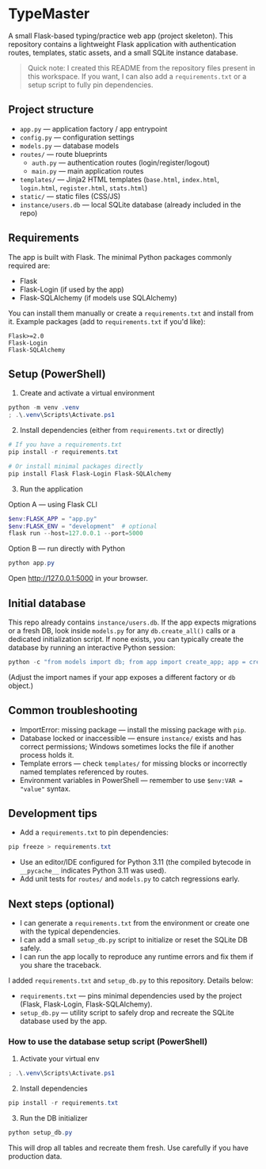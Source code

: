# TypeMaster

A small Flask-based typing/practice web app (project skeleton). This repository contains a lightweight Flask application with authentication routes, templates, static assets, and a small SQLite instance database.

> Quick note: I created this README from the repository files present in this workspace. If you want, I can also add a `requirements.txt` or a setup script to fully pin dependencies.

## Project structure

- `app.py` — application factory / app entrypoint
- `config.py` — configuration settings
- `models.py` — database models
- `routes/` — route blueprints
  - `auth.py` — authentication routes (login/register/logout)
  - `main.py` — main application routes
- `templates/` — Jinja2 HTML templates (`base.html`, `index.html`, `login.html`, `register.html`, `stats.html`)
- `static/` — static files (CSS/JS)
- `instance/users.db` — local SQLite database (already included in the repo)

## Requirements

The app is built with Flask. The minimal Python packages commonly required are:

- Flask
- Flask-Login (if used by the app)
- Flask-SQLAlchemy (if models use SQLAlchemy)

You can install them manually or create a `requirements.txt` and install from it. Example packages (add to `requirements.txt` if you'd like):

```
Flask>=2.0
Flask-Login
Flask-SQLAlchemy
```

## Setup (PowerShell)

1. Create and activate a virtual environment

```powershell
python -m venv .venv
; .\.venv\Scripts\Activate.ps1
```

2. Install dependencies (either from `requirements.txt` or directly)

```powershell
# If you have a requirements.txt
pip install -r requirements.txt

# Or install minimal packages directly
pip install Flask Flask-Login Flask-SQLAlchemy
```

3. Run the application

Option A — using Flask CLI

```powershell
$env:FLASK_APP = "app.py"
$env:FLASK_ENV = "development"  # optional
flask run --host=127.0.0.1 --port=5000
```

Option B — run directly with Python

```powershell
python app.py
```

Open http://127.0.0.1:5000 in your browser.

## Initial database

This repo already contains `instance/users.db`. If the app expects migrations or a fresh DB, look inside `models.py` for any `db.create_all()` calls or a dedicated initialization script. If none exists, you can typically create the database by running an interactive Python session:

```powershell
python -c "from models import db; from app import create_app; app = create_app(); app.app_context().push(); db.create_all()"
```

(Adjust the import names if your app exposes a different factory or `db` object.)

## Common troubleshooting

- ImportError: missing package — install the missing package with `pip`.
- Database locked or inaccessible — ensure `instance/` exists and has correct permissions; Windows sometimes locks the file if another process holds it.
- Template errors — check `templates/` for missing blocks or incorrectly named templates referenced by routes.
- Environment variables in PowerShell — remember to use `$env:VAR = "value"` syntax.

## Development tips

- Add a `requirements.txt` to pin dependencies:

```powershell
pip freeze > requirements.txt
```

- Use an editor/IDE configured for Python 3.11 (the compiled bytecode in `__pycache__` indicates Python 3.11 was used).
- Add unit tests for `routes/` and `models.py` to catch regressions early.

## Next steps (optional)

- I can generate a `requirements.txt` from the environment or create one with the typical dependencies.
- I can add a small `setup_db.py` script to initialize or reset the SQLite DB safely.
- I can run the app locally to reproduce any runtime errors and fix them if you share the traceback.
 
I added `requirements.txt` and `setup_db.py` to this repository. Details below:

- `requirements.txt` — pins minimal dependencies used by the project (Flask, Flask-Login, Flask-SQLAlchemy).
- `setup_db.py` — utility script to safely drop and recreate the SQLite database used by the app.

### How to use the database setup script (PowerShell)

1. Activate your virtual env

```powershell
; .\.venv\Scripts\Activate.ps1
```

2. Install dependencies

```powershell
pip install -r requirements.txt
```

3. Run the DB initializer

```powershell
python setup_db.py
```

This will drop all tables and recreate them fresh. Use carefully if you have production data.


